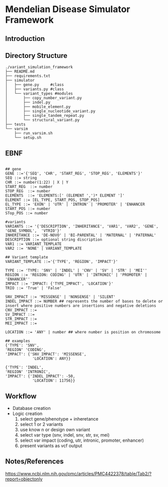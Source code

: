 # Mendelian Disease Simulator Framework 

## Introduction 



## Directory Structure 

```
./variant_simulation_framework
├── README.md
├── requirements.txt
├── simulator
│   ├── gene.py     #class
│   ├── variants.py #class
│   └── variant_types #modules 
│       ├── copy_number_variant.py
│       ├── indel.py
│       ├── mobile_element.py
│       ├── single_nucleotide_variant.py 
│       ├── single_tandem_repeat.py
│       └── structural_variant.py
├── tests
└── varsim
    ├── run_varsim.sh
    └── setup.sh

```

## EBNF 

```

## gene
GENE ::='{'SEQ', 'CHR', 'START_REG', 'STOP_REG', 'ELEMENTS'}'
SEQ ::= string
CHR ::= number(1:22) | X | Y
START_REG  ::= number
STOP_REG  ::= number
ELEMENTS  ::= 'ELEMENTS:[' (ELEMENT ',')* ELEMENT ']'
ELEMENT ::= [EL_TYPE, START_POS, STOP_POS]
EL_TYPE ::= 'EXON' | 'UTR' | 'INTRON' | 'PROMOTER' | 'ENHANCER
START_POS ::= number
STop_POS ::= number

#variants 
VARIANTS ::= '{'DESCRIPTION', 'INHERITANCE', 'VAR1', 'VAR2', 'GENE', 'GENE_SYMBOL',  'VTRIO'}'
INHERITANCE ::= 'DE-NOVO' | 'BI-PARENTAL' | 'MATERNAL' | 'PATERNAL'
DESCRIPTION ::= optional string discription 
VAR1 ::= VARIANT_TEMPLATE
VAR2 ::= 'NONE' | VARIANT_TEMPLATE

## Variant template
VARIANT_TEMPLATE ::='{'TYPE', 'REGION', 'IMPACT'}'

TYPE ::= 'TYPE: 'SNV' | 'INDEL' | 'CNV' | 'SV' | 'STR' | 'MEI''
REGION ::= 'REGION: CODING' | 'UTR' | 'INTRONIC' | 'PROMOTER' | 'ENHANCER''
IMPACT ::= 'IMPACT: {'TYPE_IMPACT', 'LOCATION'}'
TRIO ::= 'True' | 'False'

SNV_IMPACT ::= 'MISSENSE' | 'NONSENSE' | 'SILENT'
INDEL_IMPACT ::= NUMBER ## represents the number of bases to delete or insert where positive numbers are insertions and negative deletions
CNV_IMPACT ::= 
SV_IMPACT ::= 
STR_IMPACT ::= 
MEI_IMPACT ::= 

LOCATION ::= 'ANY' | number ## where number is position on chromosome 

## examples 
{'TYPE': 'SNV',
'REGION' 'CODING',
'IMPACT': {'SNV_IMPACT': 'MISSENSE',
			'LOCATION': ANY}}

{'TYPE': 'INDEL',
'REGION' 'INTRONIC',
'IMPACT': {'INDEL_IMPACT': -50,
			'LOCATION': 11756}}
```





## Workflow

- Database creation
- Logic creation 
  1. select gene/phenotype + inheretance 
  2. select 1 or 2 variants
  3. use know n or design own variant 
  4. select var type (snv, indel, snv, str, sv, mei)
  5. select var impact (coding, utr, intronic, promoter, enhancer)
  6. present variants as vcf output 

## Notes/References

https://www.ncbi.nlm.nih.gov/pmc/articles/PMC4422378/table/Tab2/?report=objectonly











